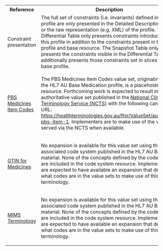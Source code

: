 <table class="list" width="100%">
<tbody>
  <tr>
     <th>Reference</th>
     <th>Description</th>
     <th>Issue No.</th>
  </tr>
  <tr>
     <td>Constraint presentation</td>
     <td>The full set of constraints (i.e. invariants) defined in this profile are only presented in the Detailed Descriptions tab or the raw representation (e.g. XML) of the profile. The Differential Table only presents constraints introduced in this profile in addition to the constraints present in the base profile and base resource. The Snapshot Table only presents the constraints visible in the Differential Table and additionally presents those constraints set in slices in the base profile.</td>
     <td>See Zulip <a href="https://chat.fhir.org/#narrow/stream/179252-IG-creation/topic/Derived.20profile.20snapshot.20missing.20upstream.20invariants">Derived profile snapshot missing upstream invariants</a> stream</td>
  </tr>
  <tr>
     <td><a href="http://hl7.org.au/fhir/base/aubase1.1/ValueSet-pbs-item.html">PBS Medicines Item Codes</a></td>
     <td>
        <p>The PBS Medicines Item Codes value set, originating from the HL7 AU Base Medication profile, is a placeholder resource. Forthcoming work is expected to result in an authoritative value set published in the <a href="https://www.healthterminologies.gov.au/">National Clinical Terminology Service (NCTS)</a> with the following canonical URL: <a href="https://healthterminologies.gov.au/fhir/ValueSet/australian-pbs-item-1">https://healthterminologies.gov.au/fhir/ValueSet/australian-pbs-item-1</a>. Implementers are to make use of the value set served via the NCTS when available.</p>
     </td>
     <td><a href="https://confluence.hl7australia.com/pages/viewpage.action?pageId=14582568">Ballot comment FHIRIG-24</a></td>
  </tr> 
  <tr>
     <td><a href="http://hl7.org.au/fhir/base/aubase1.1/ValueSet-gtin.html">GTIN for Medicines</a></td>
     <td>
       <p>No expansion is available for this value set using the associated code system published in the HL7 AU Base material. None of the concepts defined by the code system are included in the code system resource. Implementers are expected to have available an expansion that defines what codes are in the value sets to make use of this terminology.</p>
     </td>
     <td><a href="https://github.com/hl7au/au-fhir-base-stu3/issues/9">au-fhir-base-stu3/issues/9</a></td>
  </tr>
  <tr>
     <td><a href="http://hl7.org.au/fhir/base/aubase1.1/ValueSet-mims.html">MIMS Terminology</a></td>
     <td>
        <p>No expansion is available for this value set using the associated code system published in the HL7 AU Base material. None of the concepts defined by the code system are included in the code system resource. Implementers are expected to have available an expansion that defines what codes are in the value sets to make use of this terminology.</p>
     </td>
     <td><a href="https://github.com/hl7au/au-fhir-base-stu3/issues/9">au-fhir-base-stu3/issues/9</a></td>
  </tr>  
</tbody>
</table>

